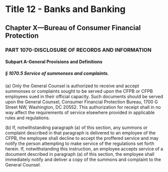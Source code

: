 
# Title 12 - Banks and Banking
## Chapter X—Bureau of Consumer Financial Protection
### PART 1070-DISCLOSURE OF RECORDS AND INFORMATION
#### Subpart A-General Provisions and Definitions
##### § 1070.5 Service of summonses and complaints.

(a) Only the General Counsel is authorized to receive and accept summonses or complaints sought to be served upon the CFPB or CFPB employees sued in their official capacity. Such documents should be served upon the General Counsel, Consumer Financial Protection Bureau, 1700 G Street NW, Washington, DC 20552. This authorization for receipt shall in no way affect the requirements of service elsewhere provided in applicable rules and regulations.

(b) If, notwithstanding paragraph (a) of this section, any summons or complaint described in that paragraph is delivered to an employee of the CFPB, the employee shall decline to accept the proffered service and may notify the person attempting to make service of the regulations set forth herein. If, notwithstanding this instruction, an employee accepts service of a document described in paragraph (a) of this section, the employee shall immediately notify and deliver a copy of the summons and complaint to the General Counsel.
